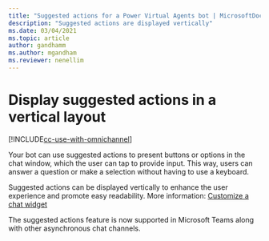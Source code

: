 ```yaml
---
title: "Suggested actions for a Power Virtual Agents bot | MicrosoftDocs"
description: "Suggested actions are displayed vertically"
ms.date: 03/04/2021
ms.topic: article
author: gandhamm
ms.author: mgandham
ms.reviewer: nenellim
---
```


# Display suggested actions in a vertical layout



[!INCLUDE[cc-use-with-omnichannel](../includes/cc-use-with-omnichannel.md)]

Your bot can use suggested actions to present buttons or options in the chat window, which the user can tap to provide input. This way, users can answer a question or make a selection without having to use a keyboard.

Suggested actions can be displayed vertically to enhance the user experience and promote easy readability. More information: [Customize a chat widget](customize-chat-widget.md)

The suggested actions feature is now supported in Microsoft Teams along with other asynchronous chat channels.
